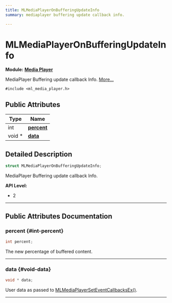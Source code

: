 ```yaml
---
title: MLMediaPlayerOnBufferingUpdateInfo
summary: mediaplayer buffering update callback info. 

---
```


# MLMediaPlayerOnBufferingUpdateInfo

**Module:** **[Media Player](/versioned_docs/version-22-Mar-2023/api-ref/api/Modules/group___media_player/group___media_player.md)**



MediaPlayer Buffering update callback Info.  [More...](#detailed-description)


`#include <ml_media_player.h>`

## Public Attributes

| Type           | Name           |
| -------------- | -------------- |
| int | **[percent](/versioned_docs/version-22-Mar-2023/api-ref/api/Modules/group___media_player/struct_m_l_media_player_on_buffering_update_info.md#int-percent)**  |
| void * | **[data](/versioned_docs/version-22-Mar-2023/api-ref/api/Modules/group___media_player/struct_m_l_media_player_on_buffering_update_info.md#void-data)**  |

## Detailed Description

```cpp
struct MLMediaPlayerOnBufferingUpdateInfo;
```

MediaPlayer Buffering update callback Info. 




**API Level:**
  * 2 




-----------
## Public Attributes Documentation

### percent {#int-percent}

```cpp
int percent;
```


The new percentage of buffered content. 





-----------

### data {#void-data}

```cpp
void * data;
```


User data as passed to [MLMediaPlayerSetEventCallbacksEx()](/versioned_docs/version-22-Mar-2023/api-ref/api/Modules/group___media_player/group___media_player.md#mlresult-mlmediaplayerseteventcallbacksex). 





-----------


